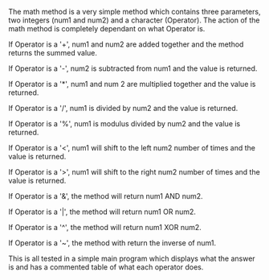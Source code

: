 The math method is a very simple method which contains three parameters, two integers (num1 and num2) and a character (Operator).  The action of the math method is completely dependant on what Operator is. 

If Operator is a '+', num1 and num2 are added together and the method returns the summed value.

If Operator is a '-', num2 is subtracted from num1 and the value is returned.

If Operator is a '*', num1 and num 2 are multiplied together and the value is returned.

If Operator is a '/', num1 is divided by num2 and the value is returned.

If Operator is a '%', num1 is modulus divided by num2 and the value is returned.

If Operator is a '<', num1 will shift to the left num2 number of times and the value is returned.

If Operator is a '>', num1 will shift to the right num2 number of times and the value is returned.

If Operator is a '&', the method will return num1 AND num2.

If Operator is a '|', the method will return num1 OR num2.

If Operator is a '^', the method will return num1 XOR num2.

If Operator is a '~', the method with return the inverse of num1.

This is all tested in a simple main program which displays what the answer is and has a commented table of what each operator does.
